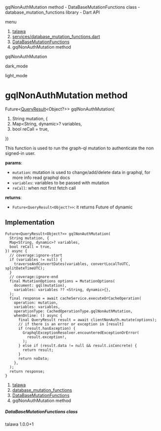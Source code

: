 




gqlNonAuthMutation method - DataBaseMutationFunctions class - database\_mutation\_functions library - Dart API







menu

1. [talawa](../../index.html)
2. [services/database\_mutation\_functions.dart](../../services_database_mutation_functions/services_database_mutation_functions-library.html)
3. [DataBaseMutationFunctions](../../services_database_mutation_functions/DataBaseMutationFunctions-class.html)
4. gqlNonAuthMutation method

gqlNonAuthMutation


dark\_mode

light\_mode




# gqlNonAuthMutation method


Future<[QueryResult](https://pub.dev/documentation/graphql/5.2.0-beta.9/graphql/QueryResult-class.html)<Object?>>
gqlNonAuthMutation(

1. String mutation, {
2. Map<String, dynamic>? variables,
3. bool reCall = true,

})

This function is used to run the graph-ql mutation to authenticate the non signed-in user.

**params**:

* `mutation`: mutation is used to change/add/delete data in graphql, for more info read graphql docs
* `variables`: variables to be passed with mutation
* `reCall`: when not first fetch call

**returns**:

* `Future<QueryResult<Object?>>`: it returns Future of dynamic

## Implementation

```
Future<QueryResult<Object?>> gqlNonAuthMutation(
  String mutation, {
  Map<String, dynamic>? variables,
  bool reCall = true,
}) async {
  // coverage:ignore-start
  if (variables != null) {
    traverseAndConvertDates(variables, convertLocalToUTC, splitDateTimeUTC);
  }
  // coverage:ignore-end
  final MutationOptions options = MutationOptions(
    document: gql(mutation),
    variables: variables ?? <String, dynamic>{},
  );
  final response = await cacheService.executeOrCacheOperation(
    operation: mutation,
    variables: variables,
    operationType: CachedOperationType.gqlNonAuthMutation,
    whenOnline: () async {
      final QueryResult result = await clientNonAuth.mutate(options);
      // if there is an error or exception in [result]
      if (result.hasException) {
        GraphqlExceptionResolver.encounteredExceptionOrError(
          result.exception!,
        );
      } else if (result.data != null && result.isConcrete) {
        return result;
      }
      return noData;
    },
  );
  return response;
}
```

 


1. [talawa](../../index.html)
2. [database\_mutation\_functions](../../services_database_mutation_functions/services_database_mutation_functions-library.html)
3. [DataBaseMutationFunctions](../../services_database_mutation_functions/DataBaseMutationFunctions-class.html)
4. gqlNonAuthMutation method

##### DataBaseMutationFunctions class





talawa
1.0.0+1






